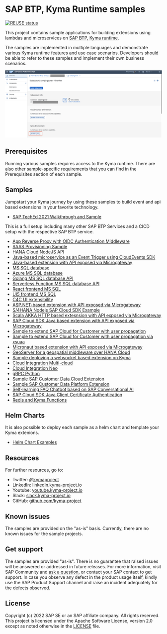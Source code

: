 # SAP BTP, Kyma Runtime samples

[![REUSE status](https://api.reuse.software/badge/github.com/SAP-samples/kyma-runtime-extension-samples)](https://api.reuse.software/info/github.com/SAP-samples/kyma-runtime-extension-samples)

This project contains sample applications for building extensions using lambdas and microservices on [SAP BTP, Kyma runtime](https://blogs.sap.com/2020/05/12/get-a-fully-managed-runtime-based-on-kyma-and-kubernetes/).

The samples are implemented in multiple languages and demonstrate various Kyma runtime features and use case scenarios.
Developers should be able to refer to these samples and implement their own business scenarios.

![kyma-runtime](assets/kyma-runtime-cockpit.png)

## Prerequisites

Running various samples requires access to the Kyma runtime. There are also other sample-specific requirements that you can find in the Prerequisites section of each sample.

## Samples

Jumpstart your Kyma journey by using these samples to build event and api based extensions in your favorite technology.

- [SAP TechEd 2021 Walkthrough and Sample](https://github.com/SAP-samples/teched2021-DEV261)

This is a full setup including many other SAP BTP Services and a CICD setup with the respective SAP BTP service.

- [App Reverse Proxy with OIDC Authentication Middleware](./app-auth-proxy/README.md)
- [SAAS Provisioning Sample](./saas-provisioning/README.md)
- [HANA Cloud NodeJS API](./hana-nodejs/README.md)
- [Java-based microservice as an Event Trigger using CloudEvents SDK](./sample-event-trigger-java/README.md)
- [Java-based extension with API exposed via Microgateway](./sample-extension-java/README.md)
- [MS SQL database](./database-mssql/README.md)
- [Azure MS SQL database](./database-azure-mssql/README.md)
- [Golang MS SQL database API](./api-mssql-go/README.md)
- [Serverless Function MS SQL database API](./api-mssql-function/README.md)
- [React frontend MS SQL](./frontend-react-mssql/README.md)
- [UI5 frontend MS SQL](./frontend-ui5-mssql/README.md)
- [C4C UI extensibility](./c4c-customization/README.md)
- [ASP.NET-based extension with API exposed via Microgateway](./sample-extension-dotnet/README.md)
- [S/4HANA Nodejs SAP Cloud SDK Example](./s4hana-materialstock-function/README.md)
- [Scala AKKA HTTP based extesnsion with API exposed via Microgateway](./sample-extension-scala/README.md)
- [SAP Cloud SDK Java based extension with API exposed via Microgateway](./sample-cloudsdk-java/README.md)
- [Sample to extend SAP Cloud for Customer with user propagation](./user-propagation/README.md)
- [Sample to extend SAP Cloud for Customer with user propagation via xsuaa](./user-propagation/README.md)
- [Micronaut based extension with API exposed via Microgateway](./sample-extension-micronaut/README.md)
- [GeoServer for a geospatial middleware over HANA Cloud](./geoserver/README.md)
- [Sample deploying a websocket based extension on Kyma](./sample-websockets/README.md)
- [Cloud Integration Multi-cloud](./pi-scenario/README.md)
- [Cloud Integration Neo](./pi-scenario/README-neo.md)
- [gRPC Python](./grpc-python/README.md)
- [Sample SAP Customer Data Cloud Extension](./cdc-extension/README.md)
- [Sample SAP Customer Data Platform Extension](./cdp-extension/README.md)
- [Self-learning FAQ Chatbot based on SAP Conversational AI](./chatbot-conversational_AI/README.md)
- [SAP Cloud SDK Java Client Certificate Authentication](./cloudsdk-client-cert-auth/README.md)
- [Redis and Kyma Functions](./redis-function/README.md)

## Helm Charts

It is also possible to deploy each sample as a helm chart and template your Kyma extenions.

- [Helm Chart Examples](./helm-charts/README.md)

## Resources

For further resources, go to:

- Twitter: [@kymaproject](https://twitter.com/kymaproject)
- LinkedIn: [linkedin.kyma-project.io](http://linkedin.kyma-project.io)
- Youtube: [youtube.kyma-project.io](http://youtube.kyma-project.io)
- Slack: [slack.kyma-project.io](http://slack.kyma-project.io)
- GitHub: [github.com/kyma-project](http://github.com/kyma-project)

## Known issues

The samples are provided on the "as-is" basis. Currently, there are no known issues for the sample projects.

## Get support

The samples are provided "as-is". There is no guarantee that raised issues will be answered or addressed in future releases. For more information, visit SAP Community and [ask a question](https://answers.sap.com/questions/ask.html), or contact your SAP contact to get support. In case you observe any defect in the product usage itself, kindly use the SAP Product Support channel and raise an incident adequately for the defects observed.

## License

Copyright (c) 2022 SAP SE or an SAP affiliate company. All rights reserved. This project is licensed under the Apache Software License, version 2.0 except as noted otherwise in the [LICENSE](LICENSES/Apache-2.0.txt) file.
